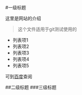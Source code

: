 #一级标题

这里是网站的介绍

> 这个文件适用于git测试使用的

* 列表项1
* 列表项2
* 列表项3
* 列表项4
* 列表项5

可到[百度](http://www.baidu.com)查阅

##二级标题
###三级标题